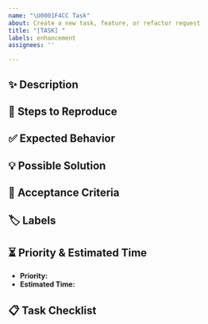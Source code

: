 ```yaml
---
name: "\U0001F4CC Task"
about: Create a new task, feature, or refactor request
title: "[TASK] "
labels: enhancement
assignees: ''

---
```


## ✨ **Description**  
 

## 🔄 **Steps to Reproduce**  


## ✅ **Expected Behavior**  


## 💡 **Possible Solution**  


## 📌 **Acceptance Criteria**  


## 🏷 **Labels**  


## ⏳ **Priority & Estimated Time**  
- **Priority:** 
- **Estimated Time:**  

## 📋 **Task Checklist**
